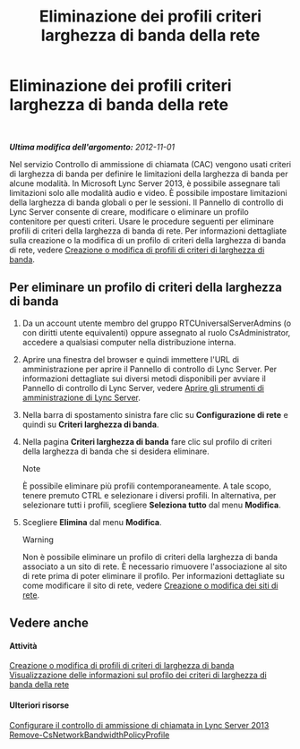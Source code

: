 ﻿---
title: Eliminazione dei profili criteri larghezza di banda della rete
TOCTitle: Eliminazione dei profili criteri larghezza di banda della rete
ms:assetid: 4d6beda8-6aa5-4d5e-8a07-363598f0e0c8
ms:mtpsurl: https://technet.microsoft.com/it-it/library/JJ688050(v=OCS.15)
ms:contentKeyID: 49887555
ms.date: 08/24/2015
mtps_version: v=OCS.15
ms.translationtype: HT
---

# Eliminazione dei profili criteri larghezza di banda della rete

 

_**Ultima modifica dell'argomento:** 2012-11-01_

Nel servizio Controllo di ammissione di chiamata (CAC) vengono usati criteri di larghezza di banda per definire le limitazioni della larghezza di banda per alcune modalità. In Microsoft Lync Server 2013, è possibile assegnare tali limitazioni solo alle modalità audio e video. È possibile impostare limitazioni della larghezza di banda globali o per le sessioni. Il Pannello di controllo di Lync Server consente di creare, modificare o eliminare un profilo contenitore per questi criteri. Usare le procedure seguenti per eliminare profili di criteri della larghezza di banda di rete. Per informazioni dettagliate sulla creazione o la modifica di un profilo di criteri della larghezza di banda di rete, vedere [Creazione o modifica di profili di criteri di larghezza di banda](lync-server-2013-creating-or-modifying-bandwidth-policy-profiles.md).

## Per eliminare un profilo di criteri della larghezza di banda

1.  Da un account utente membro del gruppo RTCUniversalServerAdmins (o con diritti utente equivalenti) oppure assegnato al ruolo CsAdministrator, accedere a qualsiasi computer nella distribuzione interna.

2.  Aprire una finestra del browser e quindi immettere l'URL di amministrazione per aprire il Pannello di controllo di Lync Server. Per informazioni dettagliate sui diversi metodi disponibili per avviare il Pannello di controllo di Lync Server, vedere [Aprire gli strumenti di amministrazione di Lync Server](lync-server-2013-open-lync-server-administrative-tools.md).

3.  Nella barra di spostamento sinistra fare clic su **Configurazione di rete** e quindi su **Criteri larghezza di banda**.

4.  Nella pagina **Criteri larghezza di banda** fare clic sul profilo di criteri della larghezza di banda che si desidera eliminare.
    

    > [!NOTE]
    > È possibile eliminare più profili contemporaneamente. A tale scopo, tenere premuto CTRL e selezionare i diversi profili. In alternativa, per selezionare tutti i profili, scegliere <STRONG>Seleziona tutto</STRONG> dal menu <STRONG>Modifica</STRONG>.



5.  Scegliere **Elimina** dal menu **Modifica**.
    

    > [!WARNING]
    > Non è possibile eliminare un profilo di criteri della larghezza di banda associato a un sito di rete. È necessario rimuovere l'associazione al sito di rete prima di poter eliminare il profilo. Per informazioni dettagliate su come modificare il sito di rete, vedere <A href="lync-server-2013-creating-or-modifying-network-sites.md">Creazione o modifica dei siti di rete</A>.



## Vedere anche

#### Attività

[Creazione o modifica di profili di criteri di larghezza di banda](lync-server-2013-creating-or-modifying-bandwidth-policy-profiles.md)  
[Visualizzazione delle informazioni sul profilo dei criteri di larghezza di banda della rete](lync-server-2013-viewing-network-bandwidth-policy-profile-information.md)  

#### Ulteriori risorse

[Configurare il controllo di ammissione di chiamata in Lync Server 2013](lync-server-2013-configure-call-admission-control.md)  
[Remove-CsNetworkBandwidthPolicyProfile](remove-csnetworkbandwidthpolicyprofile.md)

